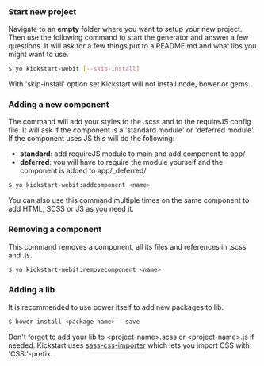 ### Start new project

Navigate to an **empty** folder where you want to setup your new project. Then use the following command to start the generator and answer a few questions. It will ask for a few things put to a README.md and what libs you might want to use.

```bash
$ yo kickstart-webit [--skip-install]
```

With 'skip-install' option set Kickstart will not install node, bower or gems.

### Adding a new component

The command will add your styles to the .scss and to the requireJS config file. It will ask if the component is a 'standard module' or 'deferred module'. If the component uses JS this will do the following:

* **standard**: add requireJS module to main and add component to app/
* **deferred**: you will have to require the module yourself and the component is added to app/_deferred/

```bash
$ yo kickstart-webit:addcomponent <name>
```

You can also use this command multiple times on the same component to add HTML, SCSS or JS as you need it.

### Removing a component

This command removes a component, all its files and references in .scss and .js.

```bash
$ yo kickstart-webit:removecomponent <name>
```

### Adding a lib

It is recommended to use bower itself to add new packages to lib.

```bash
$ bower install <package-name> --save
```

Don't forget to add your lib to &lt;project-name&gt;.scss or &lt;project-name&gt;.js if needed.
Kickstart uses [sass-css-importer](https://github.com/chriseppstein/sass-css-importer) which lets you import CSS with 'CSS:'-prefix.
